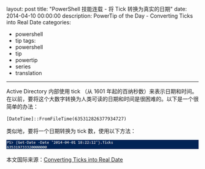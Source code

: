 layout: post
title: "PowerShell 技能连载 - 将 Tick 转换为真实的日期"
date: 2014-04-10 00:00:00
description: PowerTip of the Day - Converting Ticks into Real Date
categories:
- powershell
- tip
tags:
- powershell
- tip
- powertip
- series
- translation
---
Active Directory 内部使用 tick （从 1601 年起的百纳秒数）来表示日期和时间。在以前，要将这个大数字转换为人类可读的日期和时间是很困难的。以下是一个很简单的办法：

    [DateTime]::FromFileTime(635312826377934727) 

类似地，要将一个日期转换为 tick 数，使用以下方法：

![](/img/2014-04-10-converting-ticks-into-real-date-001.png)

<!--more-->
本文国际来源：[Converting Ticks into Real Date](http://community.idera.com/powershell/powertips/b/tips/posts/converting-ticks-into-real-date)
